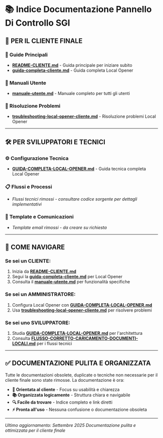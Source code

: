 # 📚 Indice Documentazione Pannello Di Controllo SGI

## 🎯 **PER IL CLIENTE FINALE**

### **📖 Guide Principali**
- **[README-CLIENTE.md](../README-CLIENTE.md)** - Guida principale per iniziare subito
- **[guida-completa-cliente.md](../guida-completa-cliente.md)** - Guida completa Local Opener

### **👥 Manuali Utente**
- **[manuale-utente.md](manuale-utente.md)** - Manuale completo per tutti gli utenti

### **🔧 Risoluzione Problemi**
- **[troubleshooting-local-opener-cliente.md](troubleshooting-local-opener-cliente.md)** - Risoluzione problemi Local Opener

---

## 🛠️ **PER SVILUPPATORI E TECNICI**

### **⚙️ Configurazione Tecnica**
- **[GUIDA-COMPLETA-LOCAL-OPENER.md](GUIDA-COMPLETA-LOCAL-OPENER.md)** - Guida tecnica completa Local Opener

### **📋 Flussi e Processi**
- *Flussi tecnici rimossi - consultare codice sorgente per dettagli implementativi*

### **📧 Template e Comunicazioni**
- *Template email rimossi - da creare su richiesta*

---

## 🎯 **COME NAVIGARE**

### **Se sei un CLIENTE:**
1. Inizia da **[README-CLIENTE.md](../README-CLIENTE.md)**
2. Segui la **[guida-completa-cliente.md](../guida-completa-cliente.md)** per Local Opener
3. Consulta il **[manuale-utente.md](manuale-utente.md)** per funzionalità specifiche

### **Se sei un AMMINISTRATORE:**
1. Configura Local Opener con **[GUIDA-COMPLETA-LOCAL-OPENER.md](GUIDA-COMPLETA-LOCAL-OPENER.md)**
2. Usa **[troubleshooting-local-opener-cliente.md](troubleshooting-local-opener-cliente.md)** per risolvere problemi

### **Se sei uno SVILUPPATORE:**
1. Studia **[GUIDA-COMPLETA-LOCAL-OPENER.md](GUIDA-COMPLETA-LOCAL-OPENER.md)** per l'architettura
2. Consulta **[FLUSSO-CORRETTO-CARICAMENTO-DOCUMENTI-LOCALI.md](FLUSSO-CORRETTO-CARICAMENTO-DOCUMENTI-LOCALI.md)** per i flussi tecnici

---

## ✅ **DOCUMENTAZIONE PULITA E ORGANIZZATA**

Tutte le documentazioni obsolete, duplicate o tecniche non necessarie per il cliente finale sono state rimosse. La documentazione è ora:

- **🎯 Orientata al cliente** - Focus su usabilità e chiarezza
- **📚 Organizzata logicamente** - Struttura chiara e navigabile
- **🔍 Facile da trovare** - Indice completo e link diretti
- **⚡ Pronta all'uso** - Nessuna confusione o documentazione obsoleta

---

*Ultimo aggiornamento: Settembre 2025*
*Documentazione pulita e ottimizzata per il cliente finale*
